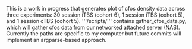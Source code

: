 This is a work in progress that generates plot of cfos density data across three experiments: 30 session iTBS (cohort 6), 1 session iTBS (cohort 5), and 1 session cTBS (cohort 5). '''/scripts/''' contains gather_cfos_data.py, which will gather cfos data from our networked attached server (NAS). Currently the paths are specific to my computer but future commits will implement an argparse-based approach.
